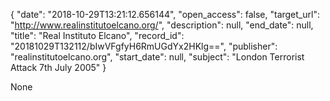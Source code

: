 {
  "date": "2018-10-29T13:21:12.656144", 
  "open_access": false, 
  "target_url": "http://www.realinstitutoelcano.org/", 
  "description": null, 
  "end_date": null, 
  "title": "Real Instituto Elcano", 
  "record_id": "20181029T132112/bIwVFgfyH6RmUGdYx2HKlg==", 
  "publisher": "realinstitutoelcano.org", 
  "start_date": null, 
  "subject": "London Terrorist Attack 7th July 2005"
}

None